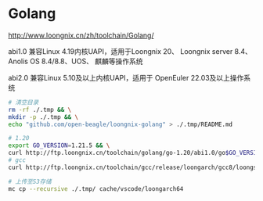 # Golang

<http://www.loongnix.cn/zh/toolchain/Golang/>

abi1.0 兼容Linux 4.19内核UAPI，适用于Loongnix 20、
Loongnix server 8.4、Anolis OS 8.4/8.8、UOS、
麒麟等操作系统

abi2.0 兼容Linux 5.10及以上内核UAPI，适用于
OpenEuler 22.03及以上操作系统

```bash
# 清空目录
rm -rf ./.tmp && \
mkdir -p ./.tmp && \
echo "github.com/open-beagle/loongnix-golang" > ./.tmp/README.md

# 1.20
export GO_VERSION=1.21.5 && \
curl http://ftp.loongnix.cn/toolchain/golang/go-1.20/abi1.0/go$GO_VERSION.linux-amd64.tar.gz > ./.tmp/go$GO_VERSION.linux-amd64.tar.gz && \
# gcc
curl http://ftp.loongnix.cn/toolchain/gcc/release/loongarch/gcc8/loongson-gnu-toolchain-8.3.novec-x86_64-loongarch64-linux-gnu-rc1.1.tar.xz > ./.tmp/loongson-gnu-toolchain-8.3.novec-x86_64-loongarch64-linux-gnu-rc1.1.tar.xz

# 上传至S3存储
mc cp --recursive ./.tmp/ cache/vscode/loongarch64
```

